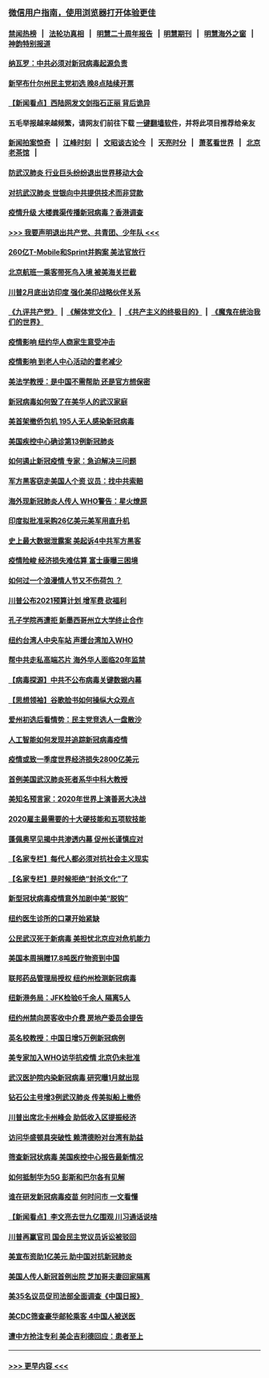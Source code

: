 ### [微信用户指南，使用浏览器打开体验更佳](https://github.com/gfw-breaker/banned-news1/blob/master/indexes/wechat-guide.md?t=0)
#### [禁闻热榜](热点新闻.md?t=0)  &nbsp;&nbsp;|&nbsp;&nbsp; [法轮功真相](https://github.com/gfw-breaker/truth/blob/master/README.md?t=0) &nbsp;&nbsp;|&nbsp;&nbsp; [明慧二十周年报告](https://github.com/gfw-breaker/mh-reports/blob/master/README.md?t=0) &nbsp;&nbsp;|&nbsp;&nbsp;[明慧期刊](https://github.com/gfw-breaker/mh-qikan) &nbsp;&nbsp;|&nbsp;&nbsp; [明慧海外之窗](https://github.com/gfw-breaker/mh-news/blob/master/README.md?t=0) &nbsp;&nbsp;|&nbsp;&nbsp; [神韵特别报道](https://github.com/gfw-breaker/mh-news/blob/master/shenyun.md?t=0)
#### [纳瓦罗：中共必须对新冠病毒起源负责](../pages/nsc412/n11861810.md?t=02120555) 
#### [新罕布什尔州民主党初选 晚8点陆续开票](../pages/nsc412/n11861872.md?t=02120555) 
#### [【新闻看点】西陆网发文剑指石正丽 背后诡异](../pages/nsc412/n11861792.md?t=02120555) 
#### 五毛举报越来越频繁，请网友们前往下载 [一键翻墙软件](https://github.com/gfw-breaker/ssr-accounts)，并将此项目推荐给亲友
#### [新闻拍案惊奇](https://github.com/gfw-breaker/banned-news1/blob/master/pages/link4.md) &nbsp;&nbsp;|&nbsp;&nbsp; [江峰时刻](https://github.com/gfw-breaker/banned-news1/blob/master/pages/link4.md) &nbsp;&nbsp;|&nbsp;&nbsp; [文昭谈古论今](https://github.com/gfw-breaker/banned-news1/blob/master/pages/link4.md) &nbsp;&nbsp;|&nbsp;&nbsp; [天亮时分](https://github.com/gfw-breaker/banned-news1/blob/master/pages/link4.md) &nbsp;&nbsp;|&nbsp;&nbsp; [萧茗看世界](https://github.com/gfw-breaker/banned-news1/blob/master/pages/link4.md) &nbsp;&nbsp;|&nbsp;&nbsp; [北京老茶馆](https://github.com/gfw-breaker/banned-news1/blob/master/pages/link4.md) &nbsp;&nbsp;|&nbsp;&nbsp; 
#### [防武汉肺炎 行业巨头纷纷退出世界移动大会](../pages/nsc412/n11861795.md?t=02120555) 
#### [对抗武汉肺炎 世银向中共提供技术而非贷款](../pages/nsc412/n11861652.md?t=02120555) 
#### [疫情升级 大楼粪渠传播新冠病毒？香港调查](../pages/nsc412/n11861556.md?t=02120555) 
#### [>>> 我要声明退出共产党、共青团、少年队 <<<](https://github.com/begood0513/goodnews/blob/master/quit/letter.md) 
#### [260亿T-Mobile和Sprint并购案 美法官放行](../pages/nsc412/n11861511.md?t=02120555) 
#### [北京航班一乘客带死鸟入境 被美海关拦截](../pages/nsc412/n11861317.md?t=02120555) 
#### [川普2月底出访印度 强化美印战略伙伴关系](../pages/nsc412/n11860557.md?t=02120555) 
#### [《九评共产党》](https://github.com/begood0513/9ping.md/blob/master/README.md) &nbsp;|&nbsp; [《解体党文化》](../../../../jtdwh.md/blob/master/README.md)  &nbsp;|&nbsp; [《共产主义的终极目的》](../../../../gczydzjmd.md/blob/master/README.md) &nbsp;|&nbsp; [《魔鬼在统治我们的世界》](../../../../mgztzwmdsj.md/blob/master/README.md) 
#### [疫情影响  纽约华人商家生意受冲击](../pages/nsc412/n11860284.md?t=02120555) 
#### [疫情影响  到老人中心活动的耆老减少](../pages/nsc412/n11860199.md?t=02120555) 
#### [美法学教授：是中国不需帮助 还是官方想保密](../pages/nsc412/n11859492.md?t=02120555) 
#### [新冠病毒如何毁了在美华人的武汉家庭](../pages/nsc412/n11859524.md?t=02120555) 
#### [美首架撤侨包机 195人无人感染新冠病毒](../pages/nsc412/n11859908.md?t=02120555) 
#### [美国疾控中心确诊第13例新冠肺炎](../pages/nsc412/n11859966.md?t=02120555) 
#### [如何遏止新冠疫情 专家：急迫解决三问题](../pages/nsc412/n11859685.md?t=02120555) 
#### [军方黑客窃走美国人个资 议员：找中共索赔](../pages/nsc412/n11859371.md?t=02120555) 
#### [海外现新冠肺炎人传人 WHO警告：星火燎原](../pages/nsc412/n11859252.md?t=02120555) 
#### [印度拟批准采购26亿美元美军用直升机](../pages/nsc412/n11859143.md?t=02120555) 
#### [史上最大数据泄露案 美起诉4中共军方黑客](../pages/nsc412/n11859115.md?t=02120555) 
#### [疫情险峻 经济损失难估算 富士康曝三困境](../pages/nsc412/n11859120.md?t=02120555) 
#### [如何过一个浪漫情人节又不伤荷包 ？](../pages/nsc412/n11858969.md?t=02120555) 
#### [川普公布2021预算计划 增军费 砍福利](../pages/nsc412/n11859012.md?t=02120555) 
#### [孔子学院再遭拒 新墨西哥州立大学终止合作](../pages/nsc412/n11858661.md?t=02120555) 
#### [纽约台湾人中央车站  声援台湾加入WHO](../pages/nsc412/n11857757.md?t=02120555) 
#### [帮中共走私高端芯片 海外华人面临20年监禁](../pages/nsc412/n11855016.md?t=02120555) 
#### [【病毒探源】中共不公布病毒关键数据内幕](../pages/nsc412/n11856584.md?t=02120555) 
#### [【思想领袖】谷歌脸书如何操纵大众观点](../pages/nsc412/n11680874.md?t=02120555) 
#### [爱州初选后看情势：民主党竞选人一盘散沙](../pages/nsc412/n11856557.md?t=02120555) 
#### [人工智能如何发现并追踪新冠病毒疫情](../pages/nsc412/n11856398.md?t=02120555) 
#### [疫情或致一季度世界经济损失2800亿美元](../pages/nsc412/n11855639.md?t=02120555) 
#### [首例美国武汉肺炎死者系华中科大教授](../pages/nsc412/n11855500.md?t=02120555) 
#### [美知名预言家：2020年世界上演善恶大决战](../pages/nsc412/n11855418.md?t=02120555) 
#### [2020雇主最需要的十大硬技能和五项软技能](../pages/nsc412/n11850953.md?t=02120555) 
#### [蓬佩奥罕见揭中共渗透内幕 促州长谨慎应对](../pages/nsc412/n11854685.md?t=02120555) 
#### [【名家专栏】每代人都必须对抗社会主义现实](../pages/nsc412/n11831412.md?t=02120555) 
#### [【名家专栏】是时候拒绝“封杀文化”了](../pages/nsc412/n11814093.md?t=02120555) 
#### [新型冠状病毒疫情意外加剧中美“脱钩”](../pages/nsc412/n11854475.md?t=02120555) 
#### [纽约医生诊所的口罩开始紧缺](../pages/nsc412/n11853364.md?t=02120555) 
#### [公民武汉死于新病毒 美担忧北京应对危机能力](../pages/nsc412/n11854331.md?t=02120555) 
#### [美国本周捐赠17.8吨医疗物资到中国](../pages/nsc412/n11854269.md?t=02120555) 
#### [联邦药品管理局授权  纽约州检测新冠病毒](../pages/nsc412/n11853371.md?t=02120555) 
#### [纽新港务局：JFK检验6千余人  隔离5人](../pages/nsc412/n11853366.md?t=02120555) 
#### [纽约州禁向房客收中介费  房地产委员会提告](../pages/nsc412/n11853360.md?t=02120555) 
#### [英名校教授：中国日增5万例新冠病例](../pages/nsc412/n11854174.md?t=02120555) 
#### [美专家加入WHO访华抗疫情 北京仍未批准](../pages/nsc412/n11854043.md?t=02120555) 
#### [武汉医护院内染新冠病毒 研究曝1月就出现](../pages/nsc412/n11852928.md?t=02120555) 
#### [钻石公主号增3例武汉肺炎 传美拟船上撤侨](../pages/nsc412/n11853240.md?t=02120555) 
#### [川普出席北卡州峰会 助低收入区提振经济](../pages/nsc412/n11853232.md?t=02120555) 
#### [访问华盛顿具突破性 赖清德盼对台湾有助益](../pages/nsc412/n11853129.md?t=02120555) 
#### [筛查新冠状病毒 美国疾控中心报告最新情况](../pages/nsc412/n11853070.md?t=02120555) 
#### [如何抵制华为5G 彭斯和巴尔各有见解](../pages/nsc412/n11852535.md?t=02120555) 
#### [谁在研发新冠病毒疫苗 何时问市 一文看懂](../pages/nsc412/n11852840.md?t=02120555) 
#### [【新闻看点】李文亮去世九亿围观 川习通话说啥](../pages/nsc412/n11852360.md?t=02120555) 
#### [川普再赢官司 国会民主党议员诉讼被驳回](../pages/nsc412/n11852287.md?t=02120555) 
#### [美宣布资助1亿美元 助中国对抗新冠肺炎](../pages/nsc412/n11852531.md?t=02120555) 
#### [美国人传人新冠首例出院 芝加哥夫妻回家隔离](../pages/nsc412/n11852452.md?t=02120555) 
#### [美35名议员促司法部全面调查《中国日报》](../pages/nsc412/n11852435.md?t=02120555) 
#### [美CDC筛查豪华邮轮乘客 4中国人被送医](../pages/nsc412/n11852085.md?t=02120555) 
#### [遭中方抢注专利 美企吉利德回应：患者至上](../pages/nsc412/n11852037.md?t=02120555) 

----
#### [ >>> 更早内容 <<< ](../indexes/nsc412-earlier.md)
